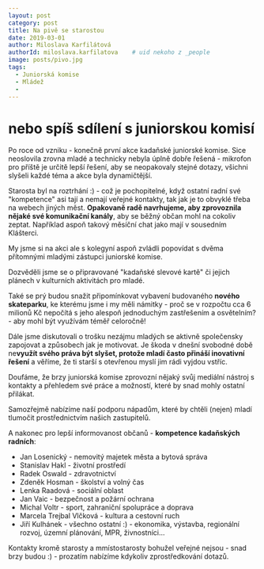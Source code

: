 ```yaml
---
layout: post
category: post
title: Na pivě se starostou  
date: 2019-03-01
author: Miloslava Karfilátová
authorId: miloslava.karfilatova    # uid nekoho z _people
image: posts/pivo.jpg
tags:
  - Juniorská komise
  - Mládež
  - 
---
```


# nebo spíš sdílení s juniorskou komisí 


Po roce od vzniku - konečně první akce kadaňské juniorské komise.
Sice neoslovila zrovna mladé a technicky nebyla úplně dobře řešená - mikrofon pro příště je určitě lepší řešení, aby se neopakovaly stejné 
dotazy, všichni slyšeli každé téma a akce byla dynamičtější. 

Starosta byl na roztrhání :) - což je pochopitelné, když ostatní radní své "kompetence" asi tají a nemají veřejné kontakty, tak jak je to obvyklé třeba na webech jiných měst. 
**Opakovaně radě navrhujeme, aby zprovoznila nějaké své komunikační kanály**, aby se běžný občan mohl na cokoliv zeptat. Například aspoň takový měsíční chat jako mají v sousedním Klášterci.

My jsme si na akci ale s kolegyní aspoň zvládli popovídat s dvěma přítomnými mladými zástupci juniorské komise.

Dozvěděli jsme se o připravované "kadaňské slevové kartě" či jejich plánech v kulturních aktivitách pro mladé. 

Také se prý budou snažit připomínkovat vybavení budovaného **nového skateparku**, ke kterému jsme i my měli námitky - proč se v rozpočtu cca 
6 milionů Kč nepočítá s jeho alespoň jednoduchým zastřešením a osvětelním? - aby mohl být využívám téměř celoročně!   

Dále jsme diskutovali o trošku nezájmu mladých se aktivně společensky zapojovat a způsobech jak je motivovat.
Je škoda v dnešní svobodné době ne**využít svého práva být slyšet, protože mladí často přináší inovativní řešení** a věříme, že ti starší s otevřenou myslí jim rádi vyjdou vstříc. 

Doufáme, že brzy juniorská komise zprovozní nějaký svůj mediální nástroj s kontakty a přehledem své práce a možností, které by snad mohly 
ostatní přilákat.

Samozřejmě nabízíme naší podporu nápadům, které by chtěli (nejen) mladí tlumočit prostřednictvím našich zastupitelů.

A nakonec pro lepší informovanost občanů - **kompetence kadaňských radních**:
* Jan Losenický - nemovitý majetek města a bytová správa
* Stanislav Hakl - životní prostředí
* Radek Oswald - zdravotnictví
* Zdeněk Hosman - školství a volný čas
* Lenka Raadová - sociální oblast
* Jan Vaic - bezpečnost a požární ochrana
* Michal Voltr - sport, zahraniční spolupráce a doprava
* Marcela Trejbal Vlčková - kultura a cestovní ruch
* Jiří Kulhánek - všechno ostatní :) - ekonomika, výstavba, regionální rozvoj, územní plánování, MPR, živnostníci...

Kontakty kromě starosty a mmístostarosty bohužel veřejné nejsou - snad brzy budou :) - prozatím nabízíme kdykoliv zprostředkování dotazů.


